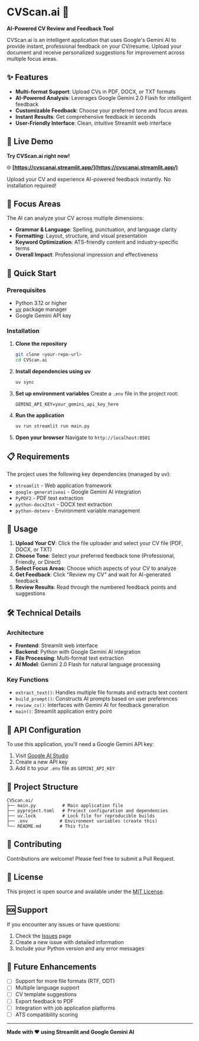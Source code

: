 # CVScan.ai 🤖

**AI-Powered CV Review and Feedback Tool**

CVScan.ai is an intelligent application that uses Google's Gemini AI to provide instant, professional feedback on your CV/resume. Upload your document and receive personalized suggestions for improvement across multiple focus areas.

## ✨ Features

- **Multi-format Support**: Upload CVs in PDF, DOCX, or TXT formats
- **AI-Powered Analysis**: Leverages Google Gemini 2.0 Flash for intelligent feedback
- **Customizable Feedback**: Choose your preferred tone and focus areas
- **Instant Results**: Get comprehensive feedback in seconds
- **User-Friendly Interface**: Clean, intuitive Streamlit web interface

## 🚀 Live Demo

**Try CVScan.ai right now!** 

🌐 **[https://cvscanai.streamlit.app/](https://cvscanai.streamlit.app/)**

Upload your CV and experience AI-powered feedback instantly. No installation required!

## 🎯 Focus Areas

The AI can analyze your CV across multiple dimensions:

- **Grammar & Language**: Spelling, punctuation, and language clarity
- **Formatting**: Layout, structure, and visual presentation
- **Keyword Optimization**: ATS-friendly content and industry-specific terms
- **Overall Impact**: Professional impression and effectiveness

## 🚀 Quick Start

### Prerequisites

- Python 3.12 or higher
- [uv](https://docs.astral.sh/uv/) package manager
- Google Gemini API key

### Installation

1. **Clone the repository**
   ```bash
   git clone <your-repo-url>
   cd CVScan.ai
   ```

2. **Install dependencies using uv**
   ```bash
   uv sync
   ```

3. **Set up environment variables**
   Create a `.env` file in the project root:
   ```env
   GEMINI_API_KEY=your_gemini_api_key_here
   ```

4. **Run the application**
   ```bash
   uv run streamlit run main.py
   ```

5. **Open your browser**
   Navigate to `http://localhost:8501`

## 📋 Requirements

The project uses the following key dependencies (managed by uv):

- `streamlit` - Web application framework
- `google-generativeai` - Google Gemini AI integration
- `PyPDF2` - PDF text extraction
- `python-docx2txt` - DOCX text extraction
- `python-dotenv` - Environment variable management

## 🔧 Usage

1. **Upload Your CV**: Click the file uploader and select your CV file (PDF, DOCX, or TXT)
2. **Choose Tone**: Select your preferred feedback tone (Professional, Friendly, or Direct)
3. **Select Focus Areas**: Choose which aspects of your CV to analyze
4. **Get Feedback**: Click "Review my CV" and wait for AI-generated feedback
5. **Review Results**: Read through the numbered feedback points and suggestions

## 🛠️ Technical Details

### Architecture

- **Frontend**: Streamlit web interface
- **Backend**: Python with Google Gemini AI integration
- **File Processing**: Multi-format text extraction
- **AI Model**: Gemini 2.0 Flash for natural language processing

### Key Functions

- `extract_text()`: Handles multiple file formats and extracts text content
- `build_prompt()`: Constructs AI prompts based on user preferences
- `review_cv()`: Interfaces with Gemini AI for feedback generation
- `main()`: Streamlit application entry point

## 🔑 API Configuration

To use this application, you'll need a Google Gemini API key:

1. Visit [Google AI Studio](https://makersuite.google.com/app/apikey)
2. Create a new API key
3. Add it to your `.env` file as `GEMINI_API_KEY`

## 📁 Project Structure

```
CVScan.ai/
├── main.py          # Main application file
├── pyproject.toml   # Project configuration and dependencies
├── uv.lock          # Lock file for reproducible builds
├── .env            # Environment variables (create this)
└── README.md       # This file
```

## 🤝 Contributing

Contributions are welcome! Please feel free to submit a Pull Request.

## 📄 License

This project is open source and available under the [MIT License](LICENSE).

## 🆘 Support

If you encounter any issues or have questions:

1. Check the [Issues](https://github.com/yourusername/CVScan.ai/issues) page
2. Create a new issue with detailed information
3. Include your Python version and any error messages

## 🔮 Future Enhancements

- [ ] Support for more file formats (RTF, ODT)
- [ ] Multiple language support
- [ ] CV template suggestions
- [ ] Export feedback to PDF
- [ ] Integration with job application platforms
- [ ] ATS compatibility scoring

---

**Made with ❤️ using Streamlit and Google Gemini AI**
